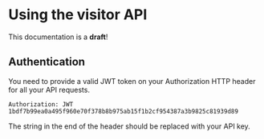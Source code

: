 Using the visitor API
=====================

<aside class="warning">
This documentation is a <strong>draft</strong>!
</aside>

## Authentication

You need to provide a valid JWT token on your Authorization HTTP header for all your API requests.

`Authorization: JWT 1bdf7b99ea0a495f960e70f378b8b975ab15f1b2cf954387a3b9825c81939d89`

<aside class="notice">
The string in the end of the header should be replaced with your API key.
</aside>
